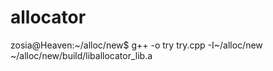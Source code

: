 # allocator

zosia@Heaven:~/alloc/new$ g++ -o try try.cpp -I~/alloc/new ~/alloc/new/build/liballocator_lib.a

